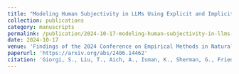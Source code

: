 ```yaml
---
title: "Modeling Human Subjectivity in LLMs Using Explicit and Implicit Personas"
collection: publications
category: manuscripts
permalink: /publication/2024-10-17-modeling-human-subjectivity-in-llms-using-explicit-and-implicit-personas.md
date: 2024-10-17
venue: 'Findings of the 2024 Conference on Empirical Methods in Natural Language Processing'
paperurl: 'https://arxiv.org/abs/2406.14462'
citation: 'Giorgi, S., Liu, T., Aich, A., Isman, K., Sherman, G., Fried, Z., Sedoc, J., Ungar, L., Curtis, B. (2024). &quot;Modeling Human Subjectivity in LLMs Using Explicit and Implicit Human Factors in Personas&quot; <i>Findings of 2024 EMNLP</i>.'
---
```

